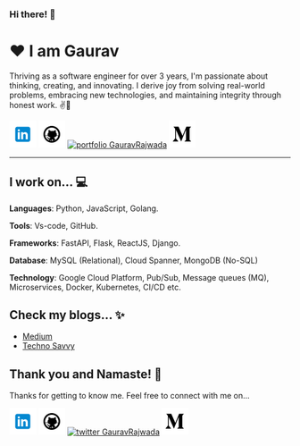 ### Hi there! 👋

[1.1]: https://github.com/GauravRajwada/GauravRajwada/blob/master/assets/icons/icons8-linkedin-48.png (linkedin icon with padding)
[2.1]: https://github.com/GauravRajwada/GauravRajwada/blob/master/assets/icons/icons8-github-48.png (github icon with padding)
[3.1]: https://github.com/GauravRajwada/GauravRajwada/blob/master/assets/icons/favicon.ico (portfolio icon with padding)
[4.1]: https://github.com/GauravRajwada/GauravRajwada/blob/master/assets/icons/icons8-medium-new-48.png (medium icon with padding)

<!-- links to my social media accounts -->

[1]: https://www.linkedin.com/in/gaurav-singh-b90369191/
[2]: https://github.com/GauravRajwada
[3]: https://gauravrajwada.github.io/Protfolio/
[4]: https://medium.com/@gauravrajwada

# ❤ I am Gaurav

Thriving as a software engineer for over 3 years, I'm passionate about thinking, creating, and innovating. I derive joy from solving real-world problems, embracing new technologies, and maintaining integrity through honest work. ✌💖

<!-- section - intro -->

<!-- section - social media icons -->

[![linkedin GauravRajwada][1.1]][1]
[![github GauravRajwada][2.1]][2]
[![portfolio GauravRajwada][3.1]][3]
[![medium GauravRajwada][4.1]][4]

<!-- section - social media icons -->

---

<!-- section - skills -->

## I work on... 💻

**Languages**: Python, JavaScript, Golang.

**Tools**: Vs-code, GitHub.

**Frameworks**: FastAPI, Flask, ReactJS, Django.

**Database**: MySQL (Relational), Cloud Spanner, MongoDB (No-SQL)

**Technology**: Google Cloud Platform, Pub/Sub, Message queues (MQ), Microservices, Docker, Kubernetes, CI/CD etc.

<!-- section - skills -->


<!-- section - blogs -->

## Check my blogs... ✨

- [Medium](https://medium.com/@gauravrajwada)
- [Techno Savvy](https://technosavvy2020.blogspot.com/)

<!-- section - blogs -->

## Thank you and Namaste! 🙏

Thanks for getting to know me. Feel free to connect with me on...

<!-- section - social media icons -->

[![linkedin GauravRajwada][1.1]][1]
[![github GauravRajwada][2.1]][2]
[![twitter GauravRajwada][3.1]][3]
[![medium GauravRajwada][4.1]][4]
